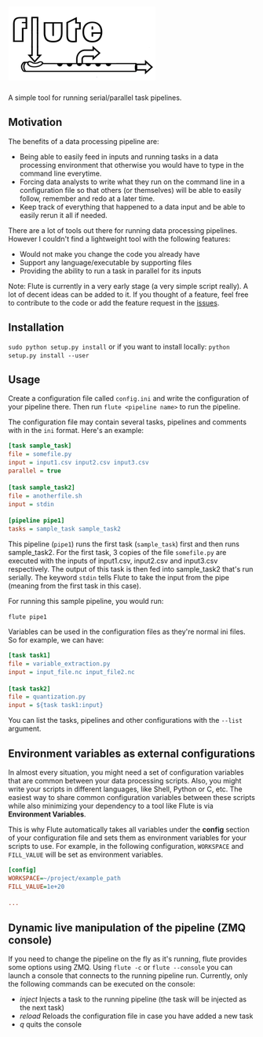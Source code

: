 ![Flute logo](/resources/logo.png?raw=true)
===

A simple tool for running serial/parallel task pipelines. 

## Motivation

The benefits of a data processing pipeline are:

- Being able to easily feed in inputs and running tasks in a data processing environment that otherwise you would have to type in the command line everytime. 
- Forcing data analysts to write what they run on the command line in a configuration file so that others (or themselves) will be able to easily follow, remember and redo at a later time. 
- Keep track of everything that happened to a data input and be able to easily rerun it all if needed.

There are a lot of tools out there for running data processing pipelines. However I couldn't find a lightweight tool with the following features:

- Would not make you change the code you already have
- Support any language/executable by supporting files 
- Providing the ability to run a task in parallel for its inputs

Note: Flute is currently in a very early stage (a very simple script really). A lot of decent ideas can be added to it. If you thought of a feature, feel free to contribute to the code or add the feature request in the [issues](https://github.com/auxiliary/flute/issues). 

## Installation

`sudo python setup.py install` or if you want to install locally: `python setup.py install --user`

## Usage

Create a configuration file called `config.ini` and write the configuration of your pipeline there. 
Then run `flute <pipeline name>` to run the pipeline. 

The configuration file may contain several tasks, pipelines and comments with in the `ini` format. Here's an example:

```ini
[task sample_task]
file = somefile.py
input = input1.csv input2.csv input3.csv
parallel = true

[task sample_task2]
file = anotherfile.sh
input = stdin

[pipeline pipe1]
tasks = sample_task sample_task2
```

This pipeline (`pipe1`) runs the first task (`sample_task`) first and then runs sample_task2. For the first task, 3 copies of the file `somefile.py` are executed with the inputs of input1.csv, input2.csv and input3.csv respectively. The output of this task is then fed into sample_task2 that's run serially. The keyword `stdin` tells Flute to take the input from the pipe (meaning from the first task in this case). 

For running this sample pipeline, you would run:

`flute pipe1`

Variables can be used in the configuration files as they're normal ini files. So for example, we can have:

```ini
[task task1]
file = variable_extraction.py
input = input_file.nc input_file2.nc

[task task2]
file = quantization.py
input = ${task task1:input}
```

You can list the tasks, pipelines and other configurations with the `--list` argument. 

## Environment variables as external configurations

In almost every situation, you might need a set of configuration variables that are common between your data processing scripts. Also, you might write your scripts in different languages, like Shell, Python or C, etc. The easiest way to share common configuration variables between these scripts while also minimizing your dependency to a tool like Flute is via **Environment Variables**. 

This is why Flute automatically takes all variables under the **config** section of your configuration file and sets them as environment variables for your scripts to use. For example, in the following configuration, `WORKSPACE` and `FILL_VALUE` will be set as environment variables.

```ini
[config]
WORKSPACE=~/project/example_path
FILL_VALUE=1e+20

...
```

## Dynamic live manipulation of the pipeline (ZMQ console)

If you need to change the pipeline on the fly as it's running, flute provides some options using ZMQ. Using `flute -c` or `flute --console` you can launch a console that connects to the running pipeline run. Currently, only the following commands can be executed on the console:

- *inject <task name>* Injects a task to the running pipeline (the task will be injected as the next task)
- *reload* Reloads the configuration file in case you have added a new task
- *q* quits the console


